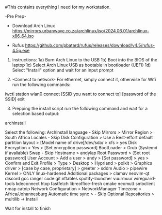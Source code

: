 #This contains everything I need for my workstation.

-Pre Prep-
* Download Arch Linux
https://mirrors.urbanwave.co.za/archlinux/iso/2024.06.01/archlinux-x86_64.iso

* Rufus
https://github.com/pbatard/rufus/releases/download/v4.5/rufus-4.5p.exe

1) Instructions:
    1a) Burn Arch Linux to the USB
    1b) Boot into the BIOS of the laptop
    1c) Select Arch Linux USB as bootable in bootloader (UEFI)
    1d) Select "Install" option and wait for an input prompt

2) -Connect to network-
For ethernet, simply connect it, otherwise for Wifi run the following commands:

iwctl
station wlan0 connect [SSID you want to connect to]
[password of the SSID]
exit

3) Prepping the install script
run the following command and wait for a selection based output:

archinstall

Select the following:
Archinstall language - Skip
Mirrors > Mirror Region > South Africa
Locales - Skip
Disk Configuration > Use a Best-effort default partition layout > [Model name of drive]/dev/sda/ > xfs > yes
Disk Encryption > Yes > [Set encryption password] 
BootLoader > Grub (Systemd if avaliable)
Swap - Skip
Hostname > andylap
Root Password > [Set root password]
User Account > Add a user > andy > [Set password] > yes > Confirm and Exit
Profile > Type > Desktop > Hyprland > polkit > Graphics driver > [case by case, proprietary] > greeter > sddm
Audio > pipewire
Kernel > ONLY linux-hardened
Additional packages > clamav neovim-qt discord gcc ranger code git nftables spotify-launcher vuurmuur wireguard-tools kdeconnect htop fastfetch libreoffice-fresh cmake neomutt smbclient nmap catnip
Network Configuration > NetworkManager
Timezone > Africa/Johannesburg
Automatic time sync > - Skip
Optional Repositories > multilib
-> Install

Wait for install to finish